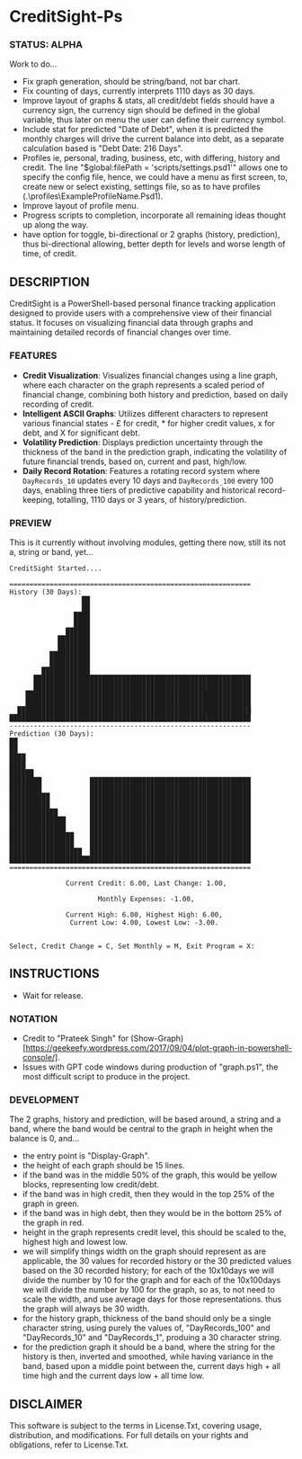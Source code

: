 # CreditSight-Ps

### STATUS: ALPHA
Work to do...
- Fix graph generation, should be string/band, not bar chart.
- Fix counting of days, currently interprets 1110 days as 30 days.
- Improve layout of graphs & stats, all credit/debt fields should have a currency sign, the currency sign should be defined in the global variable, thus later on menu the user can define their currency symbol.
- Include stat for predicted "Date of Debt", when it is predicted the monthly charges will drive the current balance into debt, as a separate calculation based is "Debt Date: 216 Days".
- Profiles ie, personal, trading, business, etc, with differing, history and credit. The line "$global:filePath = 'scripts/settings.psd1'" allows one to specify the config file, hence, we could have a menu as first screen, to, create new or select existing, settings file, so as to have profiles (.\profiles\ExampleProfileName.Psd1). 
- Improve layout of profile menu.
- Progress scripts to completion, incorporate all remaining ideas thought up along the way.
- have option for toggle, bi-directional or 2 graphs (history, prediction), thus bi-directional allowing, better depth for levels and worse length of time, of credit. 

## DESCRIPTION
CreditSight is a PowerShell-based personal finance tracking application designed to provide users with a comprehensive view of their financial status. It focuses on visualizing financial data through graphs and maintaining detailed records of financial changes over time.

### FEATURES
- **Credit Visualization**: Visualizes financial changes using a line graph, where each character on the graph represents a scaled period of financial change, combining both history and prediction, based on daily recording of credit.
- **Intelligent ASCII Graphs**: Utilizes different characters to represent various financial states - £ for credit, * for higher credit values, x for debt, and X for significant debt.
- **Volatility Prediction**: Displays prediction uncertainty through the thickness of the band in the prediction graph, indicating the volatility of future financial trends, based on, current and past, high/low.
- **Daily Record Rotation**: Features a rotating record system where `DayRecords_10` updates every 10 days and `DayRecords_100` every 100 days, enabling three tiers of predictive capability and historical record-keeping, totalling, 1110 days or 3 years, of history/prediction.

### PREVIEW
This is it currently without involving modules, getting there now, still its not a, string or band, yet...
```
CreditSight Started....

============================================================
History (30 Days):
                  ██
                  ██
                ████
                ████
              ██████
            ████████
            ████████
          ██████████
          ██████████
        ████████████
      ██████████████████████████████████████████████████████
      ██████████████████████████████████████████████████████
    ████████████████████████████████████████████████████████
    ████████████████████████████████████████████████████████
  ██████████████████████████████████████████████████████████
████████████████████████████████████████████████████████████
------------------------------------------------------------
Prediction (30 Days):
██
██
████
████
██████
████████            ████████████████████████████████████████
████████            ████████████████████████████████████████
██████████          ████████████████████████████████████████
██████████          ████████████████████████████████████████
████████████        ████████████████████████████████████████
██████████████      ████████████████████████████████████████
██████████████      ████████████████████████████████████████
████████████████    ████████████████████████████████████████
████████████████    ████████████████████████████████████████
██████████████████  ████████████████████████████████████████
████████████████████████████████████████████████████████████
============================================================

              Current Credit: 6.00, Last Change: 1.00,

                      Monthly Expenses: -1.00,

              Current High: 6.00, Highest High: 6.00,
               Current Low: 4.00, Lowest Low: -3.00.


Select, Credit Change = C, Set Monthly = M, Exit Program = X:
```

## INSTRUCTIONS
- Wait for release.

### NOTATION
- Credit to "Prateek Singh" for (Show-Graph)[https://geekeefy.wordpress.com/2017/09/04/plot-graph-in-powershell-console/].
- Issues with GPT code windows during production of "graph.ps1", the most difficult script to produce in the project.

### DEVELOPMENT
The 2 graphs, history and prediction, will be based around, a string and a band, where the band would be central to the graph in height when the balance is 0, and...
- the entry point is "Display-Graph".
- the height of each graph should be 15 lines.
- if the band was in the middle 50% of the graph, this would be yellow blocks, representing low credit/debt.
- if the band was in high credit, then they would in the top 25% of the graph in green.
- if the band was in high debt, then they would be in the bottom 25% of the graph in red.
- height in the graph represents credit level, this should be scaled to the, highest high and lowest low.
- we will simplify things width on the graph should represent as are applicable, the 30 values for recorded history or the 30 predicted values based on the 30 recorded history; for each of the 10x10days we will divide the number by 10 for the graph and for each of the 10x100days we will divide the number by 100 for the graph, so as, to not need to scale the width, and use average days for those representations. thus the graph will always be 30 width. 
- for the history graph, thickness of the band should only be a single character string, using purely the values of, "DayRecords_100" and "DayRecords_10" and "DayRecords_1", produing a 30 character string.
- for the prediction graph it should be a band, where the string for the history is then, inverted and smoothed, while having variance in the band, based upon a middle point between the, current days high + all time high and the current days low + all time low.


## DISCLAIMER
This software is subject to the terms in License.Txt, covering usage, distribution, and modifications. For full details on your rights and obligations, refer to License.Txt.
